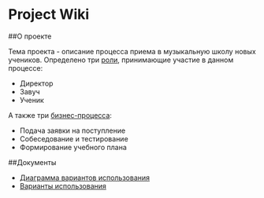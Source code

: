 # Project Wiki

##О проекте

Тема проекта - описание процесса приема в музыкальную школу новых учеников. Определено три [роли][roles], принимающие участие в данном процессе:
- Директор
- Завуч
- Ученик 

А также три [бизнес-процесса][processes]:
- Подача заявки на поступление
- Собеседование и тестирование
- Формирование учебного плана

##Документы
- [Диаграмма вариантов использования][usecases]
- [Варианты использования][variants]

[roles]: /docs/AboutRoles.md
[processes]: /docs/AboutProcesses.md
[usecases]: /docs/UseCases.png
[variants]: /docs/Variants.md
